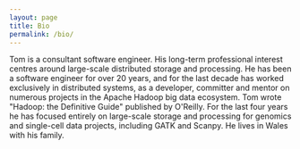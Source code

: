```yaml
---
layout: page
title: Bio
permalink: /bio/
---
```


Tom is a consultant software engineer. His long-term professional interest centres around large-scale distributed storage and processing. He has been a software engineer for over 20 years, and for the last decade has worked exclusively in distributed systems, as a developer, committer and mentor on numerous projects in the Apache Hadoop big data ecosystem. Tom wrote "Hadoop: the Definitive Guide" published by O'Reilly. For the last four years he has focused entirely on large-scale storage and processing for genomics and single-cell data projects, including GATK and Scanpy. He lives in Wales with his family.

